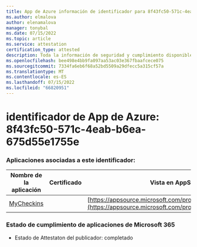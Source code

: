 ```yaml
---
title: App de Azure información de identificador para 8f43fc50-571c-4eab-b6ea-675d55e1755e
ms.author: elmalova
author: elenamalova
manager: tonybal
ms.date: 07/15/2022
ms.topic: article
ms.service: attestation
certification_type: attested
description: Toda la información de seguridad y cumplimiento disponible para 8f43fc50-571c-4eab-b6ea-675d55e1755e.
ms.openlocfilehash: bee498e4bb9fa097aa53ac03e367fbaafcece075
ms.sourcegitcommit: 7334fa6eb6f68a52bd5509a29dfecc5a315cf57a
ms.translationtype: MT
ms.contentlocale: es-ES
ms.lasthandoff: 07/15/2022
ms.locfileid: "66820951"
---
```

# <a name="azure-app-id-8f43fc50-571c-4eab-b6ea-675d55e1755e"></a>identificador de App de Azure: 8f43fc50-571c-4eab-b6ea-675d55e1755e


### <a name="apps-associated-with-this-id"></a>Aplicaciones asociadas a este identificador:
| **Nombre de la aplicación** | **Certificado** | **Vista en AppSource** |
|--------------|---------------|-----------------------|
| [MyCheckins](../forward/WA200004375.md) |  | [https://appsource.microsoft.com/product/office/WA200004375](https://appsource.microsoft.com/product/office/WA200004375) |

### <a name="microsoft-365-app-compliance-status"></a>Estado de cumplimiento de aplicaciones de Microsoft 365
- Estado de Attestaton del publicador: completado
